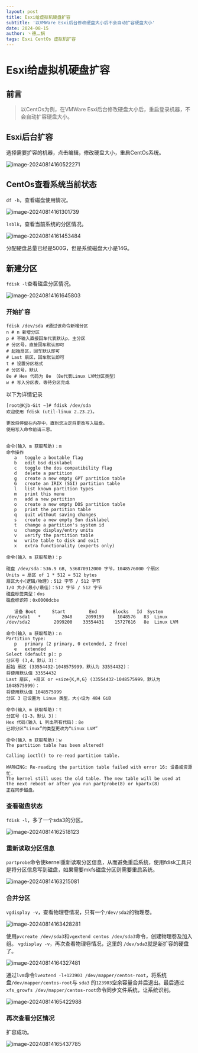 ```yaml
---
layout: post
title: Esxi给虚拟机硬盘扩容
subtitle: '以VMWare Esxi后台修改硬盘大小后不会自动扩容硬盘大小'
date: 2024-08-15
author: 丶德灬锅
tags: Esxi CentOs 虚拟机扩容
---
```


# Esxi给虚拟机硬盘扩容

## 前言

> 以CentOs为例，在VMWare Esxi后台修改硬盘大小后，重启登录机器，不会自动扩容硬盘大小。

## Esxi后台扩容

选择需要扩容的机器，点击编辑，修改硬盘大小，重启CentOs系统。

![image-20240814160522271](https://cdn.jsdelivr.net/gh/ldy/ldy.github.io@master/screenshot/2024-08-15-Esxi给虚拟机硬盘扩容记录-image-20240814160522271.png)

## CentOs查看系统当前状态

`df -h`，查看磁盘使用情况。

![image-20240814161301739](https://cdn.jsdelivr.net/gh/ldy/ldy.github.io@master/screenshot/2024-08-15-Esxi给虚拟机硬盘扩容记录-image-20240814161301739.png)

`lsblk`，查看当前系统的分区情况。

![image-20240814161453484](https://cdn.jsdelivr.net/gh/ldy/ldy.github.io@master/screenshot/2024-08-15-Esxi给虚拟机硬盘扩容记录-image-20240814161453484.png)

分配硬盘总量已经是500G，但是系统磁盘大小是14G。

## 新建分区

`fdisk -l`查看磁盘分区情况。

![image-20240814161645803](https://cdn.jsdelivr.net/gh/ldy/ldy.github.io@master/screenshot/2024-08-15-Esxi给虚拟机硬盘扩容记录-image-20240814161645803.png)

### 开始扩容

```shell
fdisk /dev/sda #通过该命令新增分区
n # n 新增分区
p # 不输入直接回车代表默认p，主分区
# 分区号，直接回车默认即可
# 起始扇区，回车默认即可
# Last 扇区，回车默认即可
t # 设置分区格式
# 分区号，默认
8e # Hex 代码为 8e （8e代表Linux LVM分区类型）
w # 写入分区表，等待分区完成
```

以下为详情记录

 ```shell
 [root@Kjb-Git ~]# fdisk /dev/sda
 欢迎使用 fdisk (util-linux 2.23.2)。
 
 更改将停留在内存中，直到您决定将更改写入磁盘。
 使用写入命令前请三思。
 
 
 命令(输入 m 获取帮助)：m
 命令操作
    a   toggle a bootable flag
    b   edit bsd disklabel
    c   toggle the dos compatibility flag
    d   delete a partition
    g   create a new empty GPT partition table
    G   create an IRIX (SGI) partition table
    l   list known partition types
    m   print this menu
    n   add a new partition
    o   create a new empty DOS partition table
    p   print the partition table
    q   quit without saving changes
    s   create a new empty Sun disklabel
    t   change a partition's system id
    u   change display/entry units
    v   verify the partition table
    w   write table to disk and exit
    x   extra functionality (experts only)
 
 命令(输入 m 获取帮助)：p
 
 磁盘 /dev/sda：536.9 GB, 536870912000 字节，1048576000 个扇区
 Units = 扇区 of 1 * 512 = 512 bytes
 扇区大小(逻辑/物理)：512 字节 / 512 字节
 I/O 大小(最小/最佳)：512 字节 / 512 字节
 磁盘标签类型：dos
 磁盘标识符：0x0000dcbe
 
    设备 Boot      Start         End      Blocks   Id  System
 /dev/sda1   *        2048     2099199     1048576   83  Linux
 /dev/sda2         2099200    33554431    15727616   8e  Linux LVM
 
 命令(输入 m 获取帮助)：n
 Partition type:
    p   primary (2 primary, 0 extended, 2 free)
    e   extended
 Select (default p): p
 分区号 (3,4，默认 3)：
 起始 扇区 (33554432-1048575999，默认为 33554432)：
 将使用默认值 33554432
 Last 扇区, +扇区 or +size{K,M,G} (33554432-1048575999，默认为 1048575999)：
 将使用默认值 1048575999
 分区 3 已设置为 Linux 类型，大小设为 484 GiB
 
 命令(输入 m 获取帮助)：t
 分区号 (1-3，默认 3)：
 Hex 代码(输入 L 列出所有代码)：8e
 已将分区“Linux”的类型更改为“Linux LVM”
 
 命令(输入 m 获取帮助)：w
 The partition table has been altered!
 
 Calling ioctl() to re-read partition table.
 
 WARNING: Re-reading the partition table failed with error 16: 设备或资源忙.
 The kernel still uses the old table. The new table will be used at
 the next reboot or after you run partprobe(8) or kpartx(8)
 正在同步磁盘。
 ```

### 查看磁盘状态

`fdisk -l`，多了一个sda3的分区。

![image-20240814162518123](https://cdn.jsdelivr.net/gh/ldy/ldy.github.io@master/screenshot/2024-08-15-Esxi给虚拟机硬盘扩容记录-image-20240814162518123.png)

### 重新读取分区信息

`partprobe`命令使kernel重新读取分区信息，从而避免重启系统，使用fdisk工具只是将分区信息写到磁盘，如果需要mkfs磁盘分区则需要重启系统。

![image-20240814163215081](https://cdn.jsdelivr.net/gh/ldy/ldy.github.io@master/screenshot/2024-08-15-Esxi给虚拟机硬盘扩容记录-image-20240814163215081.png)

### 合并分区

`vgdisplay -v`，查看物理卷情况，只有一个`/dev/sda2`的物理卷。

![image-20240814163428281](https://cdn.jsdelivr.net/gh/ldy/ldy.github.io@master/screenshot/2024-08-15-Esxi给虚拟机硬盘扩容记录-image-20240814163428281.png)

使用`pvcreate /dev/sda3`和`vgextend centos /dev/sda3`命令，创建物理卷及加入组。
`vgdisplay -v`，再次查看物理卷情况，这里的 `/dev/sda3`就是新扩容的硬盘了。

![image-20240814164327481](https://cdn.jsdelivr.net/gh/ldy/ldy.github.io@master/screenshot/2024-08-15-Esxi给虚拟机硬盘扩容记录-image-20240814164327481.png)

通过`lvm`命令`lvextend -l+123903 /dev/mapper/centos-root`，将系统盘`/dev/mapper/centos-root`与 `sda3` 的`123903`空余容量合并后退出。最后通过`xfs_growfs /dev/mapper/centos-root`命令同步文件系统，让系统识别。

![image-20240814165422988](https://cdn.jsdelivr.net/gh/ldy/ldy.github.io@master/screenshot/2024-08-15-Esxi给虚拟机硬盘扩容记录-image-20240814165422988.png)

### 再次查看分区情况

扩容成功。

![image-20240814165437785](https://cdn.jsdelivr.net/gh/ldy/ldy.github.io@master/screenshot/2024-08-15-Esxi给虚拟机硬盘扩容记录-image-20240814165437785.png)